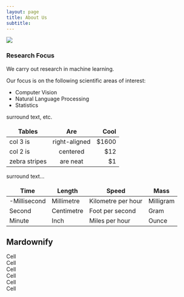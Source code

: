```yaml
---
layout: page
title: About Us
subtitle: 
---
```


<img src="assets/img/hello_world.jpeg" >

### Research Focus

We carry out research in machine learning.

Our focus is on the following scientific areas of interest:

- Computer Vision
- Natural Language Processing 
- Statistics 

surround text, etc.

| Tables        | Are           | Cool  |
| ------------- |:-------------:| -----:|
| col 3 is      | right-aligned | $1600 |
| col 2 is      | centered      |   $12 |
| zebra stripes | are neat      |    $1 |

surround text...

<style>
td, th {
   border: none!important;
}
</style>


| Time         | Length        | Speed              | Mass         |
| ------------ | ------------- | ------------------ | ------------ |
| -Millisecond | Millimetre    | Kilometre per hour | Milligram    |
| Second       | Centimetre    | Foot per second    | Gram         |
| Minute       | Inch          | Miles per hour     | Ounce        |




## Mardownify

<div id="grid-gap">
  <div class="cell">Cell</div>  <div class="cell">Cell</div>
  <div class="cell">Cell</div>  <div class="cell">Cell</div>
  <div class="cell">Cell</div>  <div class="cell">Cell</div>
</div>
